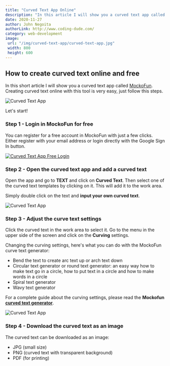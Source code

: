 ```yaml
---
title: "Curved Text App Online"
description: "In this article I will show you a curved text app called MockoFun. Creating curved text online with this tool is very easy, just follow this steps."
date: 2020-11-27
author: John Negoita
authorLink: http://www.coding-dude.com/
category: web-development
image:
 url: "/img/curved-text-app/curved-text-app.jpg"
 width: 800
 height: 600
---
```


## How to create curved text online and free

In this short article I will show you a curved text app called [MockoFun](https://www.mockofun.com). Creating curved text online with this tool is very easy, just follow this steps.

![Curved Text App](/img/curved-text-app/curved-text-app.jpg "Curved Text Application")

Let's start!

### Step 1 - Login in MockoFun for free

You can register for a free account in MockoFun with just a few clicks. Either register with your email address or login directly with the Google Sign In button.

[![Curved Text App Free Login](/img/curved-text-app/curved-text-online-free-app.jpg#floatleft "Curved Text App Free Login")](https://www.mockofun.com/create/)

### Step 2 - Open the curved text app and add a curved text
Open the app and go to **TEXT** and click on **Curved Text**. Then select one of the curved text templates by clicking on it. This will add it to the work area. 

Simply double click on the text and **input your own curved text**.

![Curved Text App](/img/curved-text-app/curved-text-app-1.jpg "Curved Text App")

### Step 3 - Adjust the curve text settings

Click the curved text in the work area to select it. Go to the menu in the upper side of the screen and click on the **Curving** settings.

Changing the curving settings, here's what you can do with the MockoFun curve text generator:
- Bend the text to create arc text up or arch text down
- Circular text generator or round text generator: an easy way how to make text go in a circle, how to put text in a circle
and how to make words in a circle
- Spiral text generator
- Wavy text generator

For a complete guide about the curving settings, please read the **Mockofun [curved text generator](https://www.mockofun.com/tutorials/curved-text-generator/)**.

![Curved Text App](/img/curved-text-app/curved-text-generator-app.jpg "Curved Text App")

### Step 4 - Download the curved text as an image

The curved text can be downloaded as an image:
- JPG (small size)
- PNG (curved text with transparent background)
- PDF (for printing)

